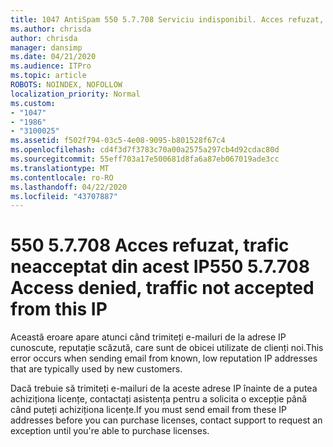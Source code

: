 ```yaml
---
title: 1047 AntiSpam 550 5.7.708 Serviciu indisponibil. Acces refuzat, trafic neacceptat din acest IP
ms.author: chrisda
author: chrisda
manager: dansimp
ms.date: 04/21/2020
ms.audience: ITPro
ms.topic: article
ROBOTS: NOINDEX, NOFOLLOW
localization_priority: Normal
ms.custom:
- "1047"
- "1986"
- "3100025"
ms.assetid: f502f794-03c5-4e08-9095-b801528f67c4
ms.openlocfilehash: cd4f3d7f3783c70a00a2575a297cb4d92cdac80d
ms.sourcegitcommit: 55eff703a17e500681d8fa6a87eb067019ade3cc
ms.translationtype: MT
ms.contentlocale: ro-RO
ms.lasthandoff: 04/22/2020
ms.locfileid: "43707887"
---
```

# <a name="550-57708-access-denied-traffic-not-accepted-from-this-ip"></a><span data-ttu-id="8bf4c-103">550 5.7.708 Acces refuzat, trafic neacceptat din acest IP</span><span class="sxs-lookup"><span data-stu-id="8bf4c-103">550 5.7.708 Access denied, traffic not accepted from this IP</span></span>

<span data-ttu-id="8bf4c-104">Această eroare apare atunci când trimiteți e-mailuri de la adrese IP cunoscute, reputație scăzută, care sunt de obicei utilizate de clienți noi.</span><span class="sxs-lookup"><span data-stu-id="8bf4c-104">This error occurs when sending email from known, low reputation IP addresses that are typically used by new customers.</span></span>

<span data-ttu-id="8bf4c-105">Dacă trebuie să trimiteți e-mailuri de la aceste adrese IP înainte de a putea achiziționa licențe, contactați asistența pentru a solicita o excepție până când puteți achiziționa licențe.</span><span class="sxs-lookup"><span data-stu-id="8bf4c-105">If you must send email from these IP addresses before you can purchase licenses, contact support to request an exception until you're able to purchase licenses.</span></span>
